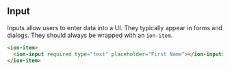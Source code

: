 ## Input

Inputs allow users to enter data into a UI. They typically appear in forms and dialogs. They should always be wrapped with an `ion-item`.

```html
<ion-item>
  <ion-input required type="text" placeholder="First Name"></ion-input>
</ion-item>
```